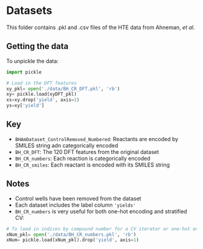 # Datasets

This folder contains .pkl and .csv files of the HTE data from Ahneman, *et al*.  

## Getting the data

To unpickle the data:  

```python
import pickle

# Load in the DFT features
xy_pkl= open('./data/BH_CR_DFT.pkl', 'rb')
xy= pickle.load(xyDFT_pkl)
xs=xy.drop('yield', axis=1)
ys=xy['yield']
```

## Key

- `BHAmDataset_ControlRemoved_Numbered`: Reactants are encoded by SMILES string adn categorically encoded  
- `BH_CR_DFT`: The 120 DFT features from the original dataset  
- `BH_CR_numbers`: Each reaction is categorically encoded  
- `BH_CR_smiles`: Each reactant is encoded with its SMILES string  

## Notes

- Control wells have been removed from the dataset  
- Each dataset includes the label column `'yields'`  
- `BH_CR_numbers` is very useful for both one-hot encoding and stratified CV:  

```python
# To load in indices by compound number for a CV iterator or one-hot encoding
xNum_pkl= open('./data/BH_CR_numbers.pkl', 'rb')
xNum= pickle.load(xNum_pkl).drop('yield', axis=1)
```

